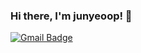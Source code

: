 ### Hi there, I'm junyeoop! 👋

<!--
**junyeoop/junyeoop** is a ✨ _special_ ✨ repository because its `README.md` (this file) appears on your GitHub profile.

Here are some ideas to get you started:

- 🔭 I’m currently working on ...
- 🌱 I’m currently learning ...
- 👯 I’m looking to collaborate on ...
- 🤔 I’m looking for help with ...
- 💬 Ask me about ...
- 📫 How to reach me: ...
- 😄 Pronouns: ...
- ⚡ Fun fact: ...
-->


[![Gmail Badge](https://img.shields.io/badge/Gmail-d14836?style=flat-square&logo=Gmail&logoColor=white&link=mailto:junyeoop@gmail.com)](mailto:junyeoop@gmail.com)
